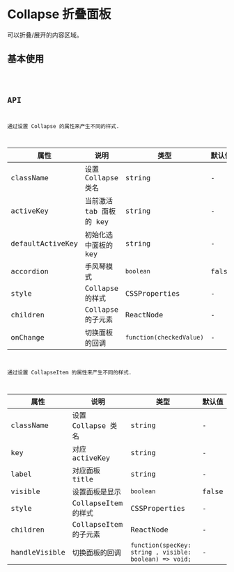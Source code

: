 # Collapse 折叠面板

可以折叠/展开的内容区域。

## 基本使用

<code src="./demo/Basic.tsx">

## API

通过设置 Collapse 的属性来产生不同的样式.

| 属性             | 说明                    | 类型                     | 默认值 |
| ---------------- | ----------------------- | ------------------------ | ------ |
| className        | 设置 Collapse 类名      | string                   | -      |
| activeKey        | 当前激活 tab 面板的 key | string                   | -      |
| defaultActiveKey | 初始化选中面板的 key    | string                   | -      |
| accordion        | 手风琴模式              | `boolean`                | false  |
| style            | Collapse 的样式         | CSSProperties            | -      |
| children         | Collapse 的子元素       | ReactNode                | -      |
| onChange         | 切换面板的回调          | `function(checkedValue)` | -      |

通过设置 CollapseItem 的属性来产生不同的样式.

| 属性          | 说明                  | 类型                                                    | 默认值 |
| ------------- | --------------------- | ------------------------------------------------------- | ------ |
| className     | 设置 Collapse 类名    | string                                                  | -      |
| key           | 对应 activeKey        | string                                                  | -      |
| label         | 对应面板 title        | string                                                  | -      |
| visible       | 设置面板是显示        | `boolean`                                               | false  |
| style         | CollapseItem 的样式   | CSSProperties                                           | -      |
| children      | CollapseItem 的子元素 | ReactNode                                               | -      |
| handleVisible | 切换面板的回调        | `function(specKey: string , visible: boolean) => void;` | -      |
